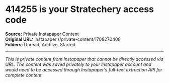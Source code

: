 # 414255 is your Stratechery access code

**Source:** Private Instapaper Content  
**Original URL:** instapaper://private-content/1708270408  
**Folders:** Unread, Archive, Starred  

---

*This is private content from Instapaper that cannot be directly accessed via URL. The content was saved privately to your Instapaper account and would need to be accessed through Instapaper's full-text extraction API for complete content.*